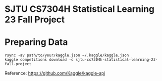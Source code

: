# SJTU CS7304H Statistical Learning 23 Fall Project


# Preparing Data

```
rsync -av path/to/your/kaggle.json ~/.kaggle/kaggle.json
kaggle competitions download -c sjtu-cs7304h-statistical-learning-23-fall-project
```

Reference: https://github.com/Kaggle/kaggle-api

